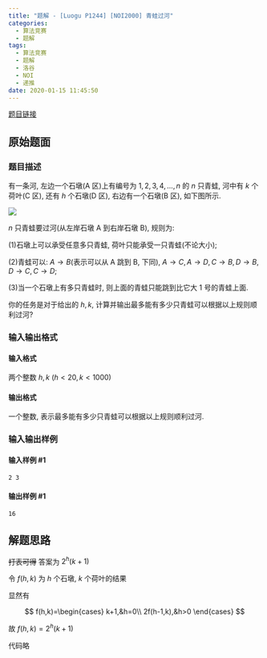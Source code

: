 ```yaml
---
title: "题解 - [Luogu P1244] [NOI2000] 青蛙过河"
categories:
  - 算法竞赛
  - 题解
tags:
  - 算法竞赛
  - 题解
  - 洛谷
  - NOI
  - 递推
date: 2020-01-15 11:45:50
---
```


[题目链接](https://www.luogu.com.cn/problem/P1244)

<!-- more -->

## 原始题面

### 题目描述

有一条河, 左边一个石墩(A 区)上有编号为 $1, 2, 3, 4, …, n$ 的 $n$ 只青蛙, 河中有 $k$ 个荷叶(C 区), 还有 $h$ 个石墩(D 区), 右边有一个石墩(B 区), 如下图所示.

![](1.jpg)

$n$ 只青蛙要过河(从左岸石墩 A 到右岸石墩 B), 规则为:

(1)石墩上可以承受任意多只青蛙, 荷叶只能承受一只青蛙(不论大小);

(2)青蛙可以: $A\to B$(表示可以从 A 跳到 B, 下同), $A\to C, A\to D, C\to B, D\to B, D\to C, C\to D$;

(3)当一个石墩上有多只青蛙时, 则上面的青蛙只能跳到比它大 1 号的青蛙上面.

你的任务是对于给出的 $h, k$, 计算并输出最多能有多少只青蛙可以根据以上规则顺利过河?

### 输入输出格式

#### 输入格式

两个整数 $h,k\ (h<20 , k<1000)$

#### 输出格式

一个整数, 表示最多能有多少只青蛙可以根据以上规则顺利过河.

### 输入输出样例

#### 输入样例 #1

```input1
2 3
```

#### 输出样例 #1

```output1
16
```

## 解题思路

~~打表可得~~ 答案为 $2^h(k+1)$

令 $f(h,k)$ 为 $h$ 个石墩, $k$ 个荷叶的结果

显然有

$$
f(h,k)=\begin{cases}
  k+1,&h=0\\
  2f(h-1,k),&h>0
\end{cases}
$$

故 $f(h,k)=2^h(k+1)$

代码略

